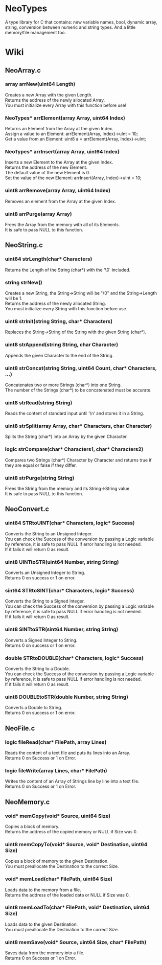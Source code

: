 # NeoTypes
A type library for C that contains: new variable names, bool, dynamic array, string, conversion between numeric and string types. And a little memory/file management too.

# Wiki

## NeoArray.c

### array arrNew(uint64 Length)
Creates a new Array with the given Length.\
Returns the address of the newly allocated Array.\
You must initialize every Array with this function before use!

### NeoTypes* arrElement(array Array, uint64 Index)
Returns an Element from the Array at the given Index.\
Assign a value to an Element: arrElement(Array, Index)->uInt = 10;\
Get a value from an Element: uint8 a = arrElement(Array, Index)->uInt;

### NeoTypes* arrInsert(array Array, uint64 Index)
Inserts a new Element to the Array at the given Index.\
Returns the address of the new Element.\
The default value of the new Element is 0.\
Set the value of the new Element: arrInsert(Array, Index)->uInt = 10;

### uint8 arrRemove(array Array, uint64 Index)
Removes an element from the Array at the given Index.

### uint8 arrPurge(array Array)
Frees the Array from the memory with all of its Elements.\
It is safe to pass NULL to this function.

## NeoString.c

### uint64 strLength(char* Characters)
Returns the Length of the String (char*) with the '\0' included.

### string strNew()
Creates a new String, the String->String will be "\0" and the String->Length will be 1.\
Returns the address of the newly allocated String.\
You must initialize every String with this function before use.

### uint8 strInit(string String, char* Characters)
Replaces the String->String of the String with the given String (char*).

### uint8 strAppend(string String, char Character)
Appends the given Character to the end of the String.

### uint8 strConcat(string String, uint64 Count, char* Characters, ...)
Concatenates two or more Strings (char*) into one String.\
The number of the Strings (char*) to be concatenated must be accurate.

### uint8 strRead(string String)
Reads the content of standard input until '\n' and stores it in a String.

### uint8 strSplit(array Array, char* Characters, char Character)
Splits the String (char*) into an Array by the given Character.

### logic strCompare(char* Characters1, char* Characters2)
Compares two Strings (char*) Character by Character and returns true if they are equal or false if they differ.

### uint8 strPurge(string String)
Frees the String from the memory and its String->String value.\
It is safe to pass NULL to this function.

## NeoConvert.c

### uint64 STRtoUINT(char* Characters, logic* Success)
Converts the String to an Unsigned Integer.\
You can check the Success of the conversion by passing a Logic variable by reference, it is safe to pass NULL if error handling is not needed.\
If it fails it will return 0 as result.

### uint8 UINTtoSTR(uint64 Number, string String)
Converts an Unsigned Integer to String.\
Returns 0 on success or 1 on error.

### sint64 STRtoSINT(char* Characters, logic* Success)
Converts the String to a Signed Integer.\
You can check the Success of the conversion by passing a Logic variable by reference, it is safe to pass NULL if error handling is not needed.\
If it fails it will return 0 as result.

### uint8 SINTtoSTR(sint64 Number, string String)
Converts a Signed Integer to String.\
Returns 0 on success or 1 on error.

### double STRtoDOUBLE(char* Characters, logic* Success)
Converts the String to a Double.\
You can check the Success of the conversion by passing a Logic variable by reference, it is safe to pass NULL if error handling is not needed.\
If it fails it will return 0 as result.

### uint8 DOUBLEtoSTR(double Number, string String)
Converts a Double to String.\
Returns 0 on success or 1 on error.

## NeoFile.c

### logic fileRead(char* FilePath, array Lines)
Reads the content of a text file and puts its lines into an Array.\
Returns 0 on Success or 1 on Error.

### logic fileWrite(array Lines, char* FilePath)
Writes the content of an Array of Strings line by line into a text file.\
Returns 0 on Success or 1 on Error.

## NeoMemory.c

### void* memCopy(void* Source, uint64 Size)
Copies a block of memory.\
Returns the address of the copied memory or NULL if Size was 0.

### uint8 memCopyTo(void* Source, void* Destination, uint64 Size)
Copies a block of memory to the given Destination.\
You must preallocate the Destination to the correct Size.

### void* memLoad(char* FilePath, uint64 Size)
Loads data to the memory from a file.\
Returns the address of the loaded data or NULL if Size was 0.

### uint8 memLoadTo(char* FilePath, void* Destination, uint64 Size)
Loads data to the given Destination.\
You must preallocate the Destination to the correct Size.

### uint8 memSave(void* Source, uint64 Size, char* FilePath)
Saves data from the memory into a file.\
Returns 0 on Success or 1 on Error.